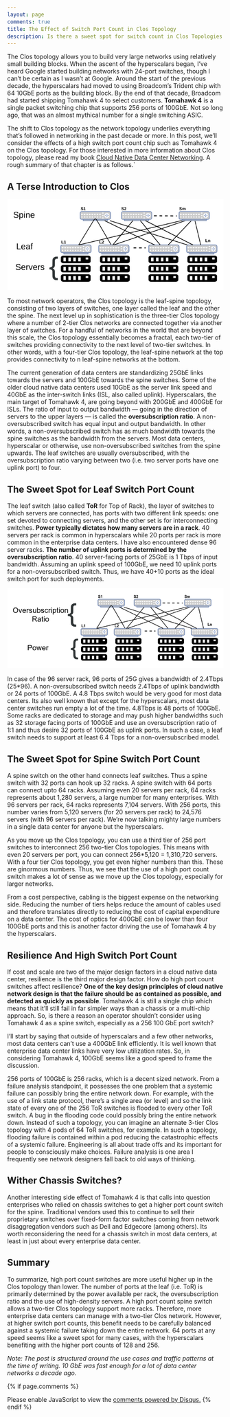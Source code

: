 ```yaml
---
layout: page
comments: true
title: The Effect of Switch Port Count in Clos Topology
description: Is there a sweet spot for switch count in Clos Topologies
---
```

The Clos topology allows you to build very large networks using relatively small building blocks. When the ascent of the hyperscalars began, I’ve heard Google started building networks with 24-port switches, though I can’t be certain as I wasn’t at Google. Around the start of the previous decade, the hyperscalars had moved to using Broadcom’s Trident chip with 64 10GbE ports as the building block. By the end of that decade, Broadcom had started shipping Tomahawk 4 to select customers. **Tomahawk 4** is a single packet switching chip that supports 256 ports of 100GbE. Not so long ago, that was an almost mythical number for a single switching ASIC.

The shift to Clos topology as the network topology underlies everything that’s followed in networking in the past decade or more. In this post, we’ll consider the effects of a high switch port count chip such as Tomahawk 4 on the Clos topology. For those interested in more information about Clos topology, please read my book [Cloud Native Data Center Networking](https://www.amazon.com/Cloud-Native-Data-Center-Networking/dp/1492045608/). A rough summary of that chapter is as follows.`

## A Terse Introduction to Clos

![Classical 2-Tier Clos Topology](../assets/images/2020-01-30-clos-topo.png)

To most network operators, the Clos topology is the leaf-spine topology, consisting of two layers of switches, one layer called the leaf and the other the spine. The next level up in sophistication is the three-tier Clos topology where a number of 2-tier Clos networks are connected together via another layer of switches. For a handful of networks in the world that are beyond this scale, the Clos topology essentially becomes a fractal, each two-tier of switches providing connectivity to the next level of two-tier switches. In other words, with a four-tier Clos topology, the leaf-spine network at the top provides connectivity to n leaf-spine networks at the bottom.

The current generation of data centers are standardizing 25GbE links towards the servers and 100GbE towards the spine switches. Some of the older cloud native data centers used 10GbE as the server link speed and 40GbE as the inter-switch links (ISL, also called uplink). Hyperscalars, the main target of Tomahawk 4, are going beyond with 200GbE and 400GbE for ISLs. The ratio of input to output bandwidth — going in the direction of servers to the upper layers — is called the **oversubscription ratio**. A non-oversubscribed switch has equal input and output bandwidth. In other words, a non-oversubscribed switch has as much bandwidth towards the spine switches as the bandwidth from the servers. Most data centers, hyperscalar or otherwise, use non-oversubscribed switches from the spine upwards. The leaf switches are usually oversubscribed, with the oversubscription ratio varying between two (i.e. two server ports have one uplink port) to four.

## The Sweet Spot for Leaf Switch Port Count

The leaf switch (also called **ToR** for Top of Rack), the layer of switches to which servers are connected, has ports with two different link speeds: one set devoted to connecting servers, and the other set is for interconnecting switches. **Power typically dictates how many servers are in a rack**. 40 servers per rack is common in hyperscalars while 20 ports per rack is more common in the enterprise data centers. I have also encountered dense 96 server racks. **The number of uplink ports is determined by the oversubscription ratio**. 40 server-facing ports of 25GbE is 1 Tbps of input bandwidth. Assuming an uplink speed of 100GbE, we need 10 uplink ports for a non-oversubscribed switch. Thus, we have 40+10 ports as the ideal switch port for such deployments.

![Primary factor determining switch port count](../assets/images/2020-01-30-clos-determinant.png)

In case of the 96 server rack, 96 ports of 25G gives a bandwidth of 2.4Tbps (25\*96). A non-oversubscribed switch needs 2.4Tbps of uplink bandwidth or 24 ports of 100GbE. A 4.8 Tbps switch would be very good for most data centers. Its also well known that except for the hyperscalars, most data center switches run empty a lot of the time. 4.8Tbps is 48 ports of 100GbE. Some racks are dedicated to storage and may push higher bandwidths such as 32 storage facing ports of 100GbE and use an oversubscription ratio of 1:1 and thus desire 32 ports of 100GbE as uplink ports. In such a case, a leaf switch needs to support at least 6.4 Tbps for a non-oversubscribed model.

## The Sweet Spot for Spine Switch Port Count

A spine switch on the other hand connects leaf switches. Thus a spine switch with 32 ports can hook up 32 racks. A spine switch with 64 ports can connect upto 64 racks. Assuming even 20 servers per rack, 64 racks represents about 1,280 servers, a large number for many enterprises. With 96 servers per rack, 64 racks represents 7,104 servers. With 256 ports, this number varies from 5,120 servers (for 20 servers per rack) to 24,576 servers (with 96 servers per rack). We’re now talking mighty large numbers in a single data center for anyone but the hyperscalars.

As you move up the Clos topology, you can use a third tier of 256 port switches to interconnect 256 two-tier Clos topologies. This means with even 20 servers per port, you can connect 256\*5,120 = 1,310,720 servers. With a four tier Clos topology, you get even higher numbers than this. These are ginormous numbers. Thus, we see that the use of a high port count switch makes a lot of sense as we move up the Clos topology, especially for larger networks.

From a cost perspective, cabling is the biggest expense on the networking side. Reducing the number of tiers helps reduce the amount of cables used and therefore translates directly to reducing the cost of capital expenditure on a data center. The cost of optics for 400GbE can be lower than four 100GbE ports and this is another factor driving the use of Tomahawk 4 by the hyperscalars.

## Resilience And High Switch Port Count

If cost and scale are two of the major design factors in a cloud native data center, resilience is the third major design factor. How do high port count switches affect resilience? **One of the key design principles of cloud native network design is that the failure should be as contained as possible, and detected as quickly as possible**. Tomahawk 4 is still a single chip which means that it’ll still fail in far simpler ways than a chassis or a multi-chip approach. So, is there a reason an operator shouldn’t consider using Tomahawk 4 as a spine switch, especially as a 256 100 GbE port switch?

I’ll start by saying that outside of hyperscalars and a few other networks, most data centers can’t use a 400GbE link efficiently. It is well known that enterprise data center links have very low utilization rates. So, in considering Tomahawk 4, 100GbE seems like a good speed to frame the discussion.

256 ports of 100GbE is 256 racks, which is a decent sized network. From a failure analysis standpoint, it possesses the one problem that a systemic failure can possibly bring the entire network down. For example, with the use of a link state protocol, there’s a single area (or level) and so the link state of every one of the 256 ToR switches is flooded to every other ToR switch. A bug in the flooding code could possibly bring the entire network down. Instead of such a topology, you can imagine an alternate 3-tier Clos topology with 4 pods of 64 ToR switches, for example. In such a topology, flooding failure is contained within a pod reducing the catastrophic effects of a systemic failure. Engineering is all about trade offs and its important for people to consciously make choices. Failure analysis is one area I frequently see network designers fall back to old ways of thinking.

## Wither Chassis Switches?

Another interesting side effect of Tomahawk 4 is that calls into question enterprises who relied on chassis switches to get a higher port count switch for the spine. Traditional vendors used this to continue to sell their proprietary switches over fixed-form factor switches coming from network disaggregation vendors such as Dell and Edgecore (among others). Its worth reconsidering the need for a chassis switch in most data centers, at least in just about every enterprise data center.

## Summary

To summarize, high port count switches are more useful higher up in the Clos topology than lower. The number of ports at the leaf (i.e. ToR) is primarily determined by the power available per rack, the oversubscription ratio and the use of high-density servers. A high port count spine switch allows a two-tier Clos topology support more racks. Therefore, more enterprise data centers can manage with a two-tier Clos network. However, at higher switch port counts, this benefit needs to be carefully balanced against a systemic failure taking down the entire network. 64 ports at any speed seems like a sweet spot for many cases, with the hyperscalars benefiting with the higher port counts of 128 and 256.

*Note: The post is structured around the use cases and traffic patterns at the time of writing. 10 GbE was fast enough for a lot of data center networks a decade ago.*

{% if page.comments %}
<div id="disqus_thread"></div>
<script>

/**
*  RECOMMENDED CONFIGURATION VARIABLES: EDIT AND UNCOMMENT THE SECTION BELOW TO INSERT DYNAMIC VALUES FROM YOUR PLATFORM OR CMS.
*  LEARN WHY DEFINING THESE VARIABLES IS IMPORTANT: https://disqus.com/admin/universalcode/#configuration-variables*/
/*
var disqus_config = function () {
this.page.url = PAGE_URL;  // Replace PAGE_URL with your page's canonical URL variable
this.page.identifier = PAGE_IDENTIFIER; // Replace PAGE_IDENTIFIER with your page's unique identifier variable
};
*/
(function() { // DON'T EDIT BELOW THIS LINE
var d = document, s = d.createElement('script');
s.src = 'https://https-elegantnetwork-github-io.disqus.com/embed.js';
s.setAttribute('data-timestamp', +new Date());
(d.head || d.body).appendChild(s);
})();
</script>
<noscript>Please enable JavaScript to view the <a href="https://disqus.com/?ref_noscript">comments powered by Disqus.</a></noscript>
{% endif %}
